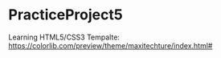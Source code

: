 # PracticeProject5
Learning HTML5/CSS3
Tempalte: https://colorlib.com/preview/theme/maxitechture/index.html#
